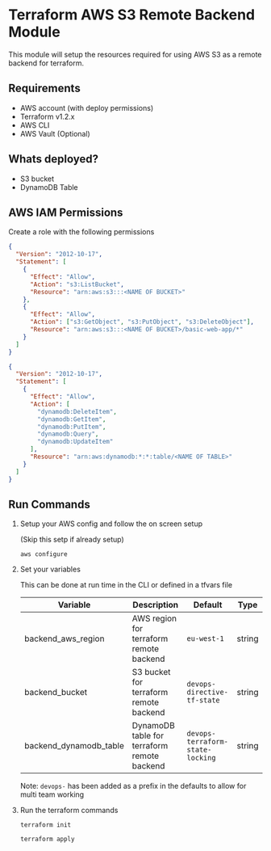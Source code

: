 # Terraform AWS S3 Remote Backend Module

This module will setup the resources required for using AWS S3 as a remote backend for terraform.

## Requirements

- AWS account (with deploy permissions)
- Terraform v1.2.x
- AWS CLI
- AWS Vault (Optional)

## Whats deployed?

- S3 bucket
- DynamoDB Table

## AWS IAM Permissions

Create a role with the following permissions

```json
{
  "Version": "2012-10-17",
  "Statement": [
    {
      "Effect": "Allow",
      "Action": "s3:ListBucket",
      "Resource": "arn:aws:s3:::<NAME OF BUCKET>"
    },
    {
      "Effect": "Allow",
      "Action": ["s3:GetObject", "s3:PutObject", "s3:DeleteObject"],
      "Resource": "arn:aws:s3:::<NAME OF BUCKET>/basic-web-app/*"
    }
  ]
}
```

```json
{
  "Version": "2012-10-17",
  "Statement": [
    {
      "Effect": "Allow",
      "Action": [
        "dynamodb:DeleteItem",
        "dynamodb:GetItem",
        "dynamodb:PutItem",
        "dynamodb:Query",
        "dynamodb:UpdateItem"
      ],
      "Resource": "arn:aws:dynamodb:*:*:table/<NAME OF TABLE>"
    }
  ]
}
```

## Run Commands

1. Setup your AWS config and follow the on screen setup

    (Skip this setp if already setup)

    `aws configure`

2. Set your variables

    This can be done at run time in the CLI or defined in a tfvars file

    | Variable | Description | Default | Type |
    |---|---|---|---|
    | backend_aws_region | AWS region for terraform remote backend | `eu-west-1` | string |
    | backend_bucket | S3 bucket for terraform remote backend | `devops-directive-tf-state` | string |
    | backend_dynamodb_table | DynamoDB table for terraform remote backend | `devops-terraform-state-locking` | string |

    Note: `devops-` has been added as a prefix in the defaults to allow for multi team working

3. Run the terraform commands

    `terraform init`
    
    `terraform apply`